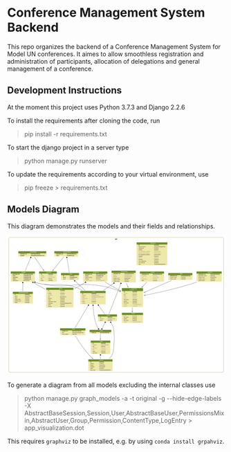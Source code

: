 # Conference Management System Backend

This repo organizes the backend of a Conference Management System for Model UN conferences. It aimes to allow smoothless registration and administration of participants, allocation of delegations and general management of a conference.

## Development Instructions

At the moment this project uses Python 3.7.3 and Django 2.2.6

To install the requirements after cloning the code, run
> pip install -r requirements.txt

To start the django project in a server type
> python manage.py runserver

To update the requirements according to your virtual environment, use
> pip freeze > requirements.txt


## Models Diagram

This diagram demonstrates the models and their fields and relationships. 

![Models Diagram Image](api_visualization.png)

To generate a diagram from all models excluding the internal classes use
> python manage.py graph_models -a -t original -g --hide-edge-labels -X AbstractBaseSession,Session,User,AbstractBaseUser,PermissionsMixin,AbstractUser,Group,Permission,ContentType,LogEntry > app_visualization.dot

This requires `graphviz` to be installed, e.g. by using `conda install grpahviz`.

